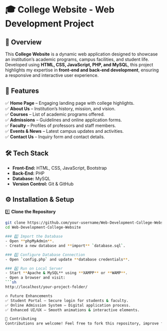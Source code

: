 # 🎓 College Website - Web Development Project

## 📌 Overview  
This **College Website** is a dynamic web application designed to showcase an institution’s academic programs, campus facilities, and student life. Developed using **HTML, CSS, JavaScript, PHP, and MySQL**, this project highlights my expertise in **front-end and back-end development**, ensuring a responsive and interactive user experience.

## 🚀 Features  
✅ **Home Page** – Engaging landing page with college highlights.  
✅ **About Us** – Institution’s history, mission, and vision.  
✅ **Courses** – List of academic programs offered.  
✅ **Admissions** – Guidelines and online application forms.  
✅ **Faculty** – Profiles of professors and staff members.  
✅ **Events & News** – Latest campus updates and activities.  
✅ **Contact Us** – Inquiry form and contact details.  

## 🛠️ Tech Stack  
- **Front-End:** HTML, CSS, JavaScript, Bootstrap  
- **Back-End:** PHP  
- **Database:** MySQL  
- **Version Control:** Git & GitHub  

## ⚙️ Installation & Setup  
1️⃣ **Clone the Repository**  
   ```sh
   git clone https://github.com/your-username/Web-Development-College-Website.git
   cd Web-Development-College-Website

### 2️⃣ Import the Database  
- Open **phpMyAdmin**.  
- Create a new database and **import** `database.sql`.  

### 3️⃣ Configure Database Connection  
- Open `config.php` and update **database credentials**.  

### 4️⃣ Run on Local Server  
- Start **Apache & MySQL** using **XAMPP** or **WAMP**.  
- Open a browser and visit:  
  ```sh
  http://localhost/your-project-folder/

🔥 Future Enhancements
✅ Student Portal – Secure login for students & faculty.
✅ Online Admission System – Digital application process.
✅ Enhanced UI/UX – Smooth animations & interactive elements.

🤝 Contributing
Contributions are welcome! Feel free to fork this repository, improve features, or submit pull requests.
